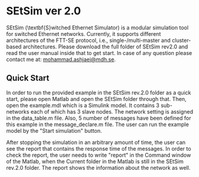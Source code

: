 SEtSim ver 2.0
======

SEtSim (\textbf{S}witched Ethernet Simulator) is a modular simulation tool for switched Ethernet networks. Currently, it supports different architectures of the FTT-SE protocol, i.e., single-/multi-master and cluster-based architectures. 
Please download the full folder of SEtSim rev2.0 and read the user manual inside that to get start. In case of any question please contact me at: mohammad.ashjaei@mdh.se.

Quick Start
------
In order to run the provided example in the SEtSim rev.2.0 folder as a quick start, please open Matlab and open the SEtSim folder through that. Then, open the example.mdl which is a Simulink model. It contains 3 sub-networks each of which has 3 slave nodes. The network setting is assigned in the data\_table.m file. Also, 5 number of messages have been defined for this example in the message\_declare.m file. The user can run the example model by the "Start simulation" button. 

After stopping the simulation in an arbitrary amount of time, the user can see the report that contains the response time of the messages. In order to check the report, the user needs to write "report" in the Command window of the Matlab, when the Current folder in the Matlab is still in the SEtSim rev.2.0 folder. The report shows the information about the network as well. 
